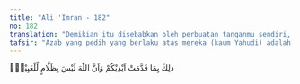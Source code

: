 ```yaml
---
title: "Ali 'Imran - 182"
no: 182
translation: "Demikian itu disebabkan oleh perbuatan tanganmu sendiri, dan sesungguhnya Allah tidak menzalimi hamba-hamba-Nya."
tafsir: "Azab yang pedih yang berlaku atas mereka (kaum Yahudi) adalah akibat perbuatan mereka sendiri di dunia. Mereka mengatakan, bahwa Allah fakir. Mereka membunuh Nabi-nabi, melakukan perbuatan-perbuatan fasik, maksiat dan lain-lain.\n\nAllah sekali-kali tidak akan menganiaya hamba-hamba-Nya. Allah memperlakukan hamba-hamba-Nya sesuai amal perbuatannya. Firman Allah\n\nTidak ada balasan untuk kebaikan selain kebaikan (pula). (ar-Rahman/55:60).\n\nKalau perbuatannya baik dibalas dengan surga, dan kalau perbuatannya buruk dibalas dengan neraka. Allah tidak akan memperlakukan orang yang berbuat maksiat sama dengan orang bertakwa, begitu juga orang-orang kafir tidak sama dengan orang mukmin.\n\nApakah orang-orang yang melakukan kejahatan itu mengira bahwa Kami akan memperlakukan mereka seperti orang-orang yang beriman dan yang mengerjakan kebajikan, yaitu sama dalam kehidupan dan kematian mereka? Alangkah buruknya penilaian mereka itu. (al-Jasiyah/45:21)."
---
```


ذٰلِكَ بِمَا قَدَّمَتْ اَيْدِيْكُمْ وَاَنَّ اللّٰهَ لَيْسَ بِظَلَّامٍ لِّلْعَبِيْدِۚ 
